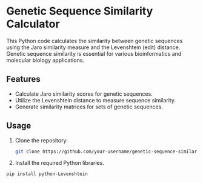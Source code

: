 # Genetic Sequence Similarity Calculator

This Python code calculates the similarity between genetic sequences using the Jaro similarity measure and the Levenshtein (edit) distance. Genetic sequence similarity is essential for various bioinformatics and molecular biology applications.

## Features

- Calculate Jaro similarity scores for genetic sequences.
- Utilize the Levenshtein distance to measure sequence similarity.
- Generate similarity matrices for sets of genetic sequences.

## Usage

1. Clone the repository:

   ```bash
   git clone https://github.com/your-username/genetic-sequence-similarity.git
1. Install the required Python libraries.

```bash
pip install python-Levenshtein
